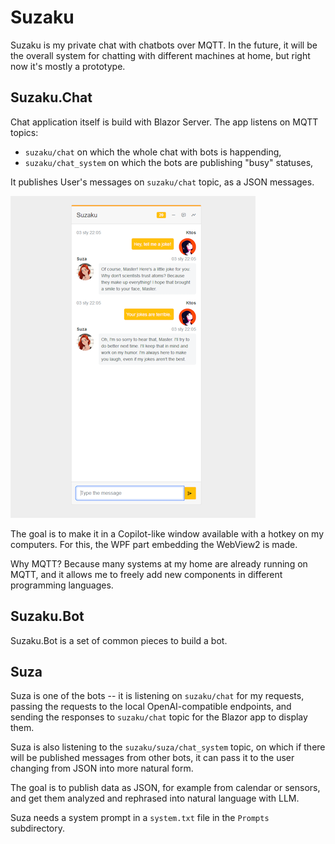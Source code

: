 # Suzaku

Suzaku is my private chat with chatbots over MQTT. In the future, it will be the
overall system for chatting with different machines at home, but right now it's
mostly a prototype.

## Suzaku.Chat

Chat application itself is build with Blazor Server. The app listens on MQTT
topics:

* `suzaku/chat` on which the whole chat with bots is happending,
* `suzaku/chat_system` on which the bots are publishing "busy" statuses,

It publishes User's messages on `suzaku/chat` topic, as a JSON messages.

![image](docs/suzaku-chat-screenshot.png)

The goal is to make it in a Copilot-like window available with a hotkey on my
computers. For this, the WPF part embedding the WebView2 is made.

Why MQTT? Because many systems at my home are already running on MQTT, and it
allows me to freely add new components in different programming languages.

## Suzaku.Bot

Suzaku.Bot is a set of common pieces to build a bot.

## Suza

Suza is one of the bots -- it is listening on `suzaku/chat` for my requests,
passing the requests to the local OpenAI-compatible endpoints, and sending the
responses to `suzaku/chat` topic for the Blazor app to display them.

Suza is also listening to the `suzaku/suza/chat_system` topic, on which if there
will be published messages from other bots, it can pass it to the user changing
from JSON into more natural form.

The goal is to publish data as JSON, for example from calendar or sensors, and
get them analyzed and rephrased into natural language with LLM.

Suza needs a system prompt in a `system.txt` file in the `Prompts` subdirectory.
